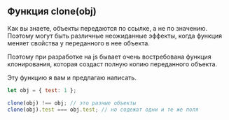 ## Функция clone(obj) ##

Как вы знаете, объекты передаются по ссылке, а не по значению.
Поэтому могут быть различные неожиданные эффекты, когда
функция меняет свойства у переданного в нее объекта.

Поэтому при разработке на js бывает очень востребована функция
клонирования, которая создаст полную копию переданного объекта.

Эту функцию я вам и предлагаю написать.

```javascript
let obj = { test: 1 };

clone(obj) !== obj; // это разные объекты
clone(obj).test === obj.test; // но содежат одни и те же поля
```